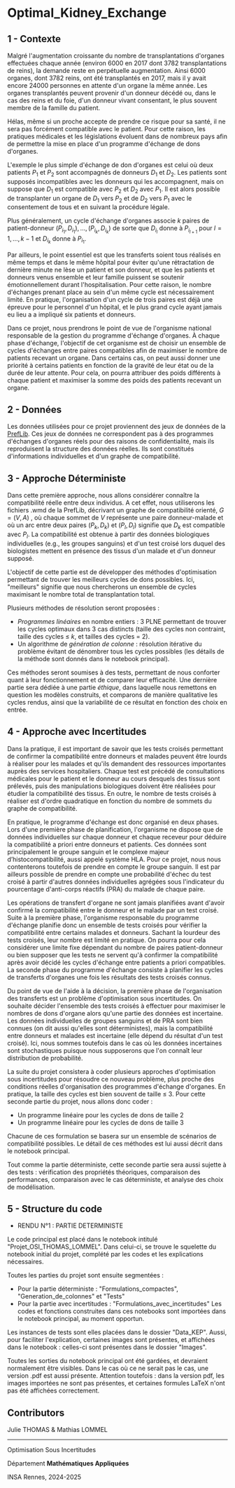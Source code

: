 # Optimal_Kidney_Exchange

## 1 - Contexte

Malgré l'augmentation croissante du nombre de transplantations d'organes effectuées chaque année (environ 6000 en 2017 dont 3782 transplantations de reins), la demande reste en perpétuelle augmentation. Ainsi 6000 organes, dont 3782 reins, ont été transplantés en 2017, mais il y avait encore 24000 personnes en attente d'un organe la même année. Les organes transplantés peuvent provenir d'un donneur décédé ou, dans le cas des reins et du foie, d'un donneur vivant consentant, le plus souvent membre de la famille du patient. 

Hélas, même si un proche accepte de prendre ce risque pour sa santé, il ne sera pas forcément compatible avec le patient. Pour cette raison, les pratiques médicales et les législations évoluent dans de nombreux pays afin de permettre la mise en place d'un programme d'échange de dons d'organes. 

L'exemple le plus simple d'échange de don d'organes est celui où deux patients $P_1$ et $P_2$ sont accompagnés de donneurs $D_1$ et $D_2$. Les patients sont supposés incompatibles avec les donneurs qui les accompagnent, mais on suppose que $D_1$ est compatible avec $P_2$ et $D_2$ avec $P_1$. Il est alors possible de transplanter un organe de $D_1$ vers $P_2$ et de $D_2$ vers $P_1$ avec le consentement de tous et en suivant la procédure légale.

Plus généralement, un cycle d'échange d'organes associe $k$ paires de patient-donneur $(P_{i_1},D_{i_1}) ,\dots ,(P_{i_k}, D_{i_k})$ de sorte que $D_{i_l}$ donne à $P_{i_{l+1}}$ pour $l=1 , \dots , k−1$ et $D_{i_k}$ donne à $P_{i_1}$. 

Par ailleurs, le point essentiel est que les transferts soient tous réalisés en même temps et dans le même hôpital pour éviter qu'une rétractation de dernière minute ne lèse un patient et son donneur, et que les patients et donneurs venus ensemble et leur famille puissent se soutenir émotionnellement durant l'hospitalisation. Pour cette raison, le nombre d'échanges prenant place au sein d'un même cycle est nécessairement limité. En pratique, l'organisation d'un cycle de trois paires est déjà une épreuve pour le personnel d'un hôpital, et le plus grand cycle ayant jamais eu lieu a a impliqué six patients et donneurs.

Dans ce projet, nous prendrons le point de vue de l'organisme national responsable de la gestion du programme d'échange d'organes. À chaque phase d'échange, l'objectif de cet organisme est de choisir un ensemble de cycles d'échanges entre paires compatibles afin de maximiser le nombre de patients recevant un organe. Dans certains cas, on peut aussi donner une priorité à certains patients en fonction de la gravité de leur état ou de la durée de leur attente. Pour cela, on pourra attribuer des poids différents à chaque patient et maximiser la somme des poids des patients recevant un organe.

## 2 - Données

Les données utilisées pour ce projet proviennent des jeux de données de la [PrefLib](https://preflib.github.io/PrefLib-Jekyll/dataset/00036). Ces jeux de données ne correspondent pas à des programmes d'échanges d'organes réels pour des raisons de confidentialité, mais ils reproduisent la structure des données réelles. Ils sont constitués d'informations individuelles et d'un graphe de compatibilité. 

## 3 - Approche Déterministe

Dans cette première approche, nous allons considérer connaître la compatibilité réelle entre deux individus. A cet effet, nous utiliserons les fichiers .wmd de la PrefLib, décrivant un graphe de compatibilité orienté, $G=(V , A)$ , où chaque sommet de $V$ représente une paire donneur-malade et où un arc entre deux paires $( P_k , D_k )$ et $( P_l , D_l )$ signifie que $D_k$ est compatible avec $P_l$. La compatibilité est obtenue à partir des données biologiques individuelles (e.g., les groupes sanguins) et d'un test croisé lors duquel des biologistes mettent en présence des tissus d'un malade et d'un donneur supposé.

L'objectif de cette partie est de développer des méthodes d'optimisation permettant de trouver les meilleurs cycles de dons possibles. Ici, "meilleurs" signifie que nous chercherons un ensemble de cycles maximisant le nombre total de transplantation total. 

Plusieurs méthodes de résolution seront proposées :
- *Programmes linéaires* en nombre entiers : 3 PLNE permettant de trouver les cycles optimaux dans 3 cas distincts (taille des cycles non contraint, taille des cycles $\le$ $k$, et tailles des cycles $=$ $2$).
- Un algorithme de *génération de colonne* : résolution itérative du problème évitant de dénombrer tous les cycles possibles (les détails de la méthode sont donnés dans le notebook principal).

Ces méthodes seront soumises à des tests, permettant de nous conforter quant à leur fonctionnement et de comparer leur efficacité. Une dernière partie sera dédiée à une partie *éthique*, dans laquelle nous remettons en question les modèles construits, et comparons de manière qualitative les cycles rendus, ainsi que la variabilité de ce résultat en fonction des choix en entrée.

## 4 - Approche avec Incertitudes

Dans la pratique, il est important de savoir que les tests croisés permettant de confirmer la compatibilité entre donneurs et malades peuvent être lourds à réaliser pour les malades et qu'ils demandent des ressources importantes auprès des services hospitaliers. Chaque test est précédé de consultations médicales pour le patient et le donneur au cours desquels des tissus sont prélevés, puis des manipulations biologiques doivent être réalisées pour étudier la compatibilité des tissus. En outre, le nombre de tests croisés à réaliser est d'ordre quadratique en fonction du nombre de sommets du graphe de compatibilité.

En pratique, le programme d'échange est donc organisé en deux phases. Lors d'une première phase de planification, l'organisme ne dispose que de données individuelles sur chaque donneur et chaque receveur pour déduire la compatibilité a priori entre donneurs et patients. Ces données sont principalement le groupe sanguin et le complexe majeur d’histocompatibilité, aussi appelé système HLA. Pour ce projet, nous nous contenterons toutefois de prendre en compte le groupe sanguin. Il est par ailleurs possible de prendre en compte une probabilité d'échec du test croisé à partir d'autres données individuelles agrégées sous l'indicateur du pourcentage d'anti-corps réactifs (PRA) du malade de chaque paire.

Les opérations de transfert d'organe ne sont jamais planifiées avant d'avoir confirmé la compatibilité entre le donneur et le malade par un test croisé. Suite à la première phase, l'organisme responsable du programme d'échange planifie donc un ensemble de tests croisés pour vérifier la compatibilité entre certains malades et donneurs. Sachant la lourdeur des tests croisés, leur nombre est limité en pratique. On pourra pour cela considérer une limite fixe dépendant du nombre de paires patient-donneur ou bien supposer que les tests ne servent qu'à confirmer la compatibilité après avoir décidé les cycles d'échange entre patients a priori compatibles. La seconde phase du programme d'échange consiste à planifier les cycles de transferts d'organes une fois les résultats des tests croisés connus.

Du point de vue de l'aide à la décision, la première phase de l'organisation des transferts est un problème d'optimisation sous incertitudes. On souhaite décider l'ensemble des tests croisés à effectuer pour maximiser le nombres de dons d'organe alors qu'une partie des données est incertaine. Les données individuelles de groupes sanguins et de PRA sont bien connues (on dit aussi qu'elles sont déterministes), mais la compatibilité entre donneurs et malades est incertaine (elle dépend du résultat d'un test croisé). Ici, nous sommes toutefois dans le cas où les données incertaines sont stochastiques puisque nous supposerons que l'on connaît leur distribution de probabilité.

La suite du projet consistera à coder plusieurs approches d'optimisation sous incertitudes pour résoudre ce nouveau problème, plus proche des conditions réelles d'organisation des programmes d'échange d'organes. En pratique, la taille des cycles est bien souvent de taille $\le$ $3$. Pour cette seconde partie du projet, nous allons donc coder : 
- Un programme linéaire pour les cycles de dons de taille $2$
- Un programme linéaire pour les cycles de dons de taille $3$

Chacune de ces formulation se basera sur un ensemble de scénarios de compatibilité possibles. Le détail de ces méthodes est lui aussi décrit dans le notebook principal.

Tout comme la partie déterministe, cette seconde partie sera aussi sujette à des tests : vérification des propriétés théoriques, comparaison des performances, comparaison avec le cas déterministe, et analyse des choix de modélisation.

## 5 - Structure du code
- RENDU N°1 : PARTIE DETERMINISTE

Le code principal est placé dans le notebook intitulé "Projet_OSI_THOMAS_LOMMEL". Dans celui-ci, se trouve le squelette du notebook initial du projet, complété par les codes et les explications nécessaires.

Toutes les parties du projet sont ensuite segmentées : 
- Pour la partie déterministe : "Formulations_compactes", "Generation_de_colonnes" et "Tests"
- Pour la partie avec incertitudes : "Formulations_avec_incertitudes"
Les codes et fonctions construites dans ces notebooks sont importées dans le notebook principal, au moment opportun.

Les instances de tests sont elles placées dans le dossier "Data_KEP". Aussi, pour faciliter l'explication, certaines images sont présentes, et affichées dans le notebook : celles-ci sont présentes dans le dossier "Images".

Toutes les sorties du notebook principal ont été gardées, et devraient normalement être visibles. Dans le  cas où ce ne serait pas le cas, une version .pdf est aussi présente. Attention toutefois : dans la version pdf, les images importées ne sont pas présentes, et certaines formules  LaTeX n'ont pas été affichées correctement.

## Contributors
Julie THOMAS & Mathias LOMMEL

---------------------------------------
Optimisation Sous Incertitudes

Département __Mathématiques Appliquées__

INSA Rennes, 2024-2025

